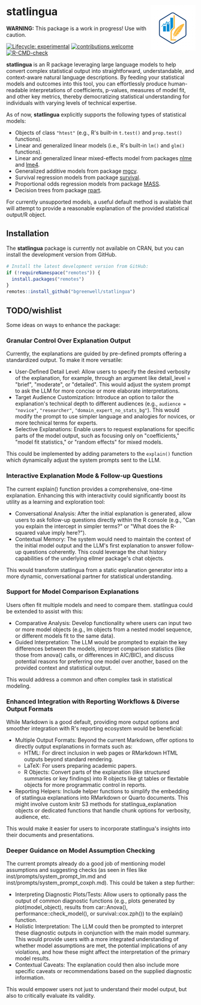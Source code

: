 # statlingua <img src="man/figures/logo.png" align="right" height="120" alt="" />

**WARNING:** This package is a work in progress! Use with caution.

<!-- badges: start -->
[![Lifecycle: experimental](https://img.shields.io/badge/lifecycle-experimental-orange.svg)](https://lifecycle.r-lib.org/articles/stages.html#experimental)
[![contributions welcome](https://img.shields.io/badge/contributions-welcome-brightgreen.svg?style=flat)](https://github.com/dwyl/esta/issues)
[![R-CMD-check](https://github.com/bgreenwell/statlingua/actions/workflows/R-CMD-check.yaml/badge.svg)](https://github.com/bgreenwell/statlingua/actions/workflows/R-CMD-check.yaml)
<!-- badges: end -->

**statlingua** is an R package leveraging large language models to help convert complex statistical output into straightforward, understandable, and context-aware natural language descriptions. By feeding your statistical models and outcomes into this tool, you can effortlessly produce human-readable interpretations of coefficients, p-values, measures of model fit, and other key metrics, thereby democratizing statistical understanding for individuals with varying levels of technical expertise.

As of now, **statlingua** explicitly supports the following types of statistical models:

* Objects of class `"htest"` (e.g., R's built-in `t.test()` and `prop.test()` functions).
* Linear and generalized linear models (i.e., R's built-in `lm()` and `glm()` functions).
* Linear and generalized linear mixed-effects model from packages [nlme](https://cran.r-project.org/package=nlme) and [lme4](https://cran.r-project.org/package=lme4).
* Generalized additive models from package [mgcv](https://cran.r-project.org/package=mgcv).
* Survival regression models from package [survival](https://cran.r-project.org/package=survival).
* Proportional odds regression models from package [MASS](https://cran.r-project.org/package=MASS).
* Decision trees from package [rpart](https://cran.r-project.org/package=rpart).

For currently unsupported models, a useful default method is available that will attempt to provide a reasonable explanation of the provided statistical output/R object.

## Installation

The **statlingua** package is currently not available on CRAN, but you can install the development version from GitHub.

``` r
# Install the latest development version from GitHub:
if (!requireNamespace("remotes")) {
  install.packages("remotes")
}
remotes::install_github("bgreenwell/statlingua")
```

## TODO/wishlist

Some ideas on ways to enhance the package:

### Granular Control Over Explanation Output

Currently, the explanations are guided by pre-defined prompts offering a standardized output. To make it more versatile:

* User-Defined Detail Level: Allow users to specify the desired verbosity of the explanation, for example, through an argument like detail_level = "brief", "moderate", or "detailed". This would adjust the system prompt to ask the LLM for more concise or more elaborate interpretations.
* Target Audience Customization: Introduce an option to tailor the explanation's technical depth to different audiences (e.g., `audience = "novice"`, `"researcher"`, `"domain_expert_no_stats_bg"`). This would modify the prompt to use simpler language and analogies for novices, or more technical terms for experts.
* Selective Explanations: Enable users to request explanations for specific parts of the model output, such as focusing only on "coefficients," "model fit statistics," or "random effects" for mixed models.

This could be implemented by adding parameters to the `explain()` function which dynamically adjust the system prompts sent to the LLM.

### Interactive Explanation Mode & Follow-up Questions

The current explain() function provides a comprehensive, one-time explanation. Enhancing this with interactivity could significantly boost its utility as a learning and exploration tool:

* Conversational Analysis: After the initial explanation is generated, allow users to ask follow-up questions directly within the R console (e.g., "Can you explain the intercept in simpler terms?" or "What does the R-squared value imply here?").
* Contextual Memory: The system would need to maintain the context of the initial model output and the LLM's first explanation to answer follow-up questions coherently. This could leverage the chat history capabilities of the underlying ellmer package's chat objects.

This would transform statlingua from a static explanation generator into a more dynamic, conversational partner for statistical understanding.

### Support for Model Comparison Explanations

Users often fit multiple models and need to compare them. statlingua could be extended to assist with this:

* Comparative Analysis: Develop functionality where users can input two or more model objects (e.g., lm objects from a nested model sequence, or different models fit to the same data).
* Guided Interpretation: The LLM would be prompted to explain the key differences between the models, interpret comparison statistics (like those from anova() calls, or differences in AIC/BIC), and discuss potential reasons for preferring one model over another, based on the provided context and statistical output.

This would address a common and often complex task in statistical modeling.

### Enhanced Integration with Reporting Workflows & Diverse Output Formats

While Markdown is a good default, providing more output options and smoother integration with R's reporting ecosystem would be beneficial:

* Multiple Output Formats: Beyond the current Markdown, offer options to directly output explanations in formats such as:
  - HTML: For direct inclusion in web pages or RMarkdown HTML outputs beyond standard rendering.
  - LaTeX: For users preparing academic papers.
  - R Objects: Convert parts of the explanation (like structured summaries or key findings) into R objects like gt tables or flextable objects for more programmatic control in reports.
* Reporting Helpers: Include helper functions to simplify the embedding of statlingua explanations into RMarkdown or Quarto documents. This might involve custom knitr S3 methods for statlingua_explanation objects or dedicated functions that handle chunk options for verbosity, audience, etc.

This would make it easier for users to incorporate statlingua's insights into their documents and presentations.

### Deeper Guidance on Model Assumption Checking

The current prompts already do a good job of mentioning model assumptions and suggesting checks (as seen in files like inst/prompts/system_prompt_lm.md and inst/prompts/system_prompt_coxph.md). This could be taken a step further:

* Interpreting Diagnostic Plots/Tests: Allow users to optionally pass the output of common diagnostic functions (e.g., plots generated by plot(model_object), results from car::Anova(), performance::check_model(), or survival::cox.zph()) to the explain() function.
* Holistic Interpretation: The LLM could then be prompted to interpret these diagnostic outputs in conjunction with the main model summary. This would provide users with a more integrated understanding of whether model assumptions are met, the potential implications of any violations, and how these might affect the interpretation of the primary model results.
* Contextual Caveats: The explanation could then also include more specific caveats or recommendations based on the supplied diagnostic information.

This would empower users not just to understand their model output, but also to critically evaluate its validity.
